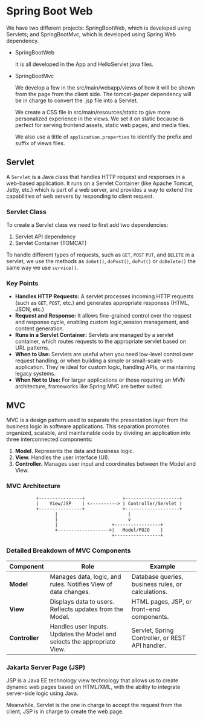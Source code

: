 # Spring Boot Web

We have two different projects: SpringBootWeb, which is developed using Servlets; and SpringBootMvc, which is developed using Spring Web dependency.

* SpringBootWeb

  It is all developed in the App and HelloServlet java files.


* SpringBootMvc

  We develop a few in the src/main/webapp/views of how it will be shown from the page from the client side. The tomcat-jasper dependency will be in charge to convert the .jsp file into a Servlet.

  We create a CSS file in src/main/resources/static to give more personalized experience in the views. We set it on static because is perfect for serving frontend assets, static web pages, and media files. 

  We also use a little of `application.properties` to identify the prefix and suffix of views files.

## Servlet

A `Servlet` is a Java class that handles HTTP request and responses in a web-based application. It runs on a Servlet Container (like Apache Tomcat, Jetty, etc.) which is part of a web server, and provides a way to extend the capabilities of web servers by responding to client request.

### Servlet Class
To create a Servlet class we need to first add two dependencies:
1. Servlet API dependency
2. Servlet Container (TOMCAT)

To handle different types of requests, such as `GET`, `POST` `PUT`, and `DELETE` in a servlet, we use the methods as `doGet()`, `doPost()`, `doPut()` or `doDelete()` the same way we use `service()`.

### Key Points
* **Handles HTTP Requests:** A servlet processes incoming HTTP requests (such as `GET`, `POST`, etc.) and generates appropriate responses (HTML, JSON, etc.)
* **Request and Response:** It allows fine-grained control over the request and response cycle, enabling custom logic,session management, and content generation.
* **Runs in a Servlet Container:** Servlets are managed by a servlet container, which routes requests to the appropriate servlet based on URL patterns.
* **When to Use:** Servlets are useful when you need low-level control over request handling, or when building a simple or small-scale web application. They're ideal for custom logic, handling APIs, or maintaining legacy systems.
* **When Not to Use:** For larger applications or those requiring an MVN architecture, frameworks like Spring MVC are better suited.

## MVC

MVC is a design pattern used to separate the presentation layer from the business logic in software applications. This separation promotes organized, scalable, and maintainable code by dividing an application into three interconnected components: 
1. **Model.** Represents the data and business logic.
2. **View.** Handles the user interface (UI).
3. **Controller.** Manages user input and coordinates between the Model and View.

### MVC Architecture

```
           +----------------+              +--------------------+ 
           |    View/JSP    | <----------> | Controller/Servlet |
           +----------------+              +--------------------+ 
                  |                          |      
                  |                          v      
                  |                    +-----------------+ 
                  +------------------->|   Model/POJO    |
                                       +-----------------+ 
```

### Detailed Breakdown of MVC Components

| **Component** | **Role** | **Example**                                      |
|--------------|----------|---------------------------------------------------|
| **Model**    | Manages data, logic, and rules. Notifies View of data changes.| Database queries, business rules, or calculations. |
| **View**     | Displays data to users. Reflects updates from the Model.      | HTML pages, JSP, or front-end components.          |
| **Controller**| Handles user inputs. Updates the Model and selects the appropriate View. | Servlet, Spring Controller, or REST API handler. |



### Jakarta Server Page (JSP)
JSP is a Java EE technology view technology that allows us to create dynamic web pages based on HTML/XML, with the ability to integrate server-side logic using Java.

Meanwhile, Servlet is the one in charge to accept the request from the client, JSP is in charge to create the web page.